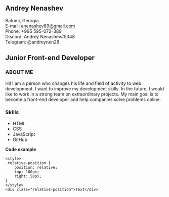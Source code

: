 ## **Andrey Nenashev**
 
Batumi, Georgia\
E-mail: anenashev89@gmail.com\
Phone: +995 595-072-389\
Discord: Andrey Nenashev#5348\
Telegram: @andreynen28
## **Junior Front-end Developer**
### **ABOUT ME**
Hi! I am a person who changes his life and field of activity to web development. I want to improve my development skills. In the future, I would like to work in a strong team on extraordinary projects. My main goal is to become a front-end developer and help companies solve problems online.
### **Skills**
- HTML
- CSS
- JavaScript
- GitHub
 
**Code example**
```
<style>
.relative-position {
    position: relative;
    top: 100px;
    right: 50px;
}
</style>
<div class="relative-position">Text</div>
```
